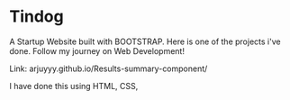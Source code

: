 # Tindog
A Startup Website built with BOOTSTRAP. 
Here is one of the projects i've done. 
Follow my journey on Web Development!

Link: arjuyyy.github.io/Results-summary-component/

I have done this using HTML, CSS, 

